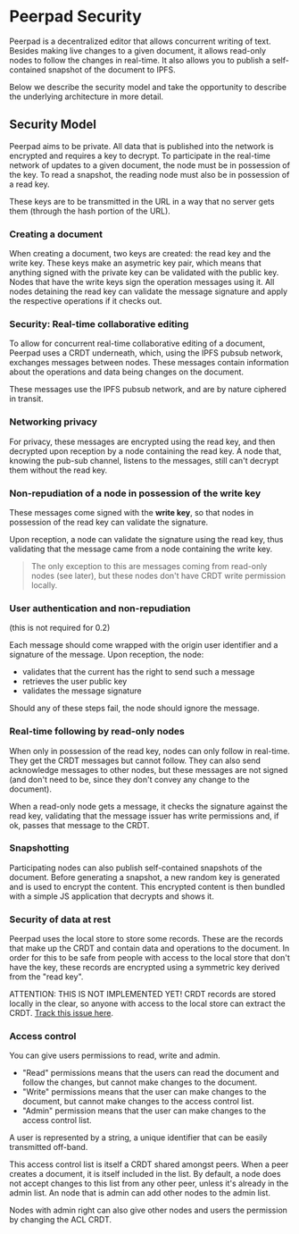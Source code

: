 # Peerpad Security

Peerpad is a decentralized editor that allows concurrent writing of text. Besides making live changes to a given document, it allows read-only nodes to follow the changes in real-time. It also allows you to publish a self-contained snapshot of the document to IPFS.

Below we describe the security model and take the opportunity to describe the underlying architecture in more detail.

## Security Model

Peerpad aims to be private. All data that is published into the network is encrypted and requires a key to decrypt. To participate in the real-time network of updates to a given document, the node must be in possession of the key. To read a snapshot, the reading node must also be in possession of a read key.

These keys are to be transmitted in the URL in a way that no server gets them (through the hash portion of the URL).

### Creating a document

When creating a document, two keys are created: the read key and the write key. These keys make an asymetric key pair, which means that anything signed with the private key can be validated with the public key. Nodes that have the write keys sign the operation messages using it. All nodes detaining the read key can validate the message signature and apply the respective operations if it checks out.

### Security: Real-time collaborative editing

To allow for concurrent real-time collaborative editing of a document, Peerpad uses a CRDT underneath, which, using the IPFS pubsub network, exchanges messages between nodes. These messages contain information about the operations and data being changes on the document.

These messages use the IPFS pubsub network, and are by nature ciphered in transit.


### Networking privacy

For privacy, these messages are encrypted using the read key, and then decrypted upon reception by a node containing the read key. A node that, knowing the pub-sub channel, listens to the messages, still can't decrypt them without the read key.


### Non-repudiation of a node in possession of the write key

These messages come signed with the __write key__, so that nodes in possession of the read key can validate the signature.

Upon reception, a node can validate the signature using the read key, thus validating that the message came from a node containing the write key.

> The only exception to this are messages coming from read-only nodes (see later), but these nodes don't have CRDT write permission locally.


### User authentication and non-repudiation

(this is not required for 0.2)

Each message should come wrapped with the origin user identifier and a signature of the message. Upon reception, the node:

* validates that the current has the right to send such a message
* retrieves the user public key
* validates the message signature

Should any of these steps fail, the node should ignore the message.


### Real-time following by read-only nodes

When only in possession of the read key, nodes can only follow in real-time. They get the CRDT messages but cannot follow. They can also send acknowledge messages to other nodes, but these messages are not signed (and don't need to be, since they don't convey any change to the document).

When a read-only node gets a message, it checks the signature against the read key, validating that the message issuer has write permissions and, if ok, passes that message to the CRDT.


### Snapshotting

Participating nodes can also publish self-contained snapshots of the document. Before generating a snapshot, a new random key is generated and is used to encrypt the content. This encrypted content is then bundled with a simple JS application that decrypts and shows it.


### Security of data at rest

Peerpad uses the local store to store some records. These are the records that make up the CRDT and contain data and operations to the document. In order for this to be safe from people with access to the local store that don't have the key, these records are encrypted using a symmetric key derived from the "read key".

ATTENTION: THIS IS NOT IMPLEMENTED YET! CRDT records are stored locally in the clear, so anyone with access to the local store can extract the CRDT. [Track this issue here](https://github.com/ipfs-shipyard/peerpad/issues/4).

### Access control

You can give users permissions to read, write and admin.

* "Read" permissions means that the users can read the document and follow the changes, but cannot make changes to the document.
* "Write" permissions means that the user can make changes to the document, but cannot make changes to the access control list.
* "Admin" permission means that the user can make changes to the access control list.

A user is represented by a string, a unique identifier that can be easily transmitted off-band.

This access control list is itself a CRDT shared amongst peers. When a peer creates a document, it is itself included in the list. By default, a node does not accept changes to this list from any other peer, unless it's already in the admin list. An node that is admin can add other nodes to the admin list.

Nodes with admin right can also give other nodes and users the permission by changing the ACL CRDT.
